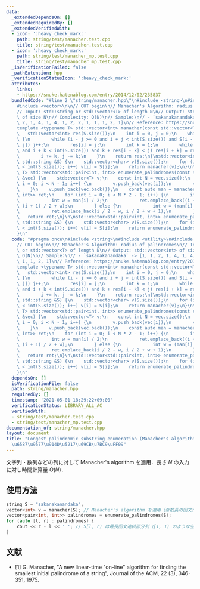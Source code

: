 ```yaml
---
data:
  _extendedDependsOn: []
  _extendedRequiredBy: []
  _extendedVerifiedWith:
  - icon: ':heavy_check_mark:'
    path: string/test/manacher.test.cpp
    title: string/test/manacher.test.cpp
  - icon: ':heavy_check_mark:'
    path: string/test/manacher_mp.test.cpp
    title: string/test/manacher_mp.test.cpp
  _isVerificationFailed: false
  _pathExtension: hpp
  _verificationStatusIcon: ':heavy_check_mark:'
  attributes:
    links:
    - https://snuke.hatenablog.com/entry/2014/12/02/235837
  bundledCode: "#line 2 \"string/manacher.hpp\"\n#include <string>\n#include <utility>\n\
    #include <vector>\n\n// CUT begin\n// Manacher's Algorithm: radius of palindromes\n\
    // Input: std::string or std::vector<T> of length N\n// Output: std::vector<int>\
    \ of size N\n// Complexity: O(N)\n// Sample:\n// - `sakanakanandaka` -> [1, 1,\
    \ 2, 1, 4, 1, 4, 1, 2, 2, 1, 1, 1, 2, 1]\n// Reference: https://snuke.hatenablog.com/entry/2014/12/02/235837\n\
    template <typename T> std::vector<int> manacher(const std::vector<T> &S) {\n \
    \   std::vector<int> res(S.size());\n    int i = 0, j = 0;\n    while (i < int(S.size()))\
    \ {\n        while (i - j >= 0 and i + j < int(S.size()) and S[i - j] == S[i +\
    \ j]) j++;\n        res[i] = j;\n        int k = 1;\n        while (i - k >= 0\
    \ and i + k < int(S.size()) and k + res[i - k] < j) res[i + k] = res[i - k], k++;\n\
    \        i += k, j -= k;\n    }\n    return res;\n}\nstd::vector<int> manacher(const\
    \ std::string &S) {\n    std::vector<char> v(S.size());\n    for (int i = 0; i\
    \ < int(S.size()); i++) v[i] = S[i];\n    return manacher(v);\n}\n\ntemplate <typename\
    \ T> std::vector<std::pair<int, int>> enumerate_palindromes(const std::vector<T>\
    \ &vec) {\n    std::vector<T> v;\n    const int N = vec.size();\n    for (int\
    \ i = 0; i < N - 1; i++) {\n        v.push_back(vec[i]);\n        v.push_back(-1);\n\
    \    }\n    v.push_back(vec.back());\n    const auto man = manacher(v);\n    std::vector<std::pair<int,\
    \ int>> ret;\n    for (int i = 0; i < N * 2 - 1; i++) {\n        if (i & 1) {\n\
    \            int w = man[i] / 2;\n            ret.emplace_back((i + 1) / 2 - w,\
    \ (i + 1) / 2 + w);\n        } else {\n            int w = (man[i] - 1) / 2;\n\
    \            ret.emplace_back(i / 2 - w, i / 2 + w + 1);\n        }\n    }\n \
    \   return ret;\n}\n\nstd::vector<std::pair<int, int>> enumerate_palindromes(const\
    \ std::string &S) {\n    std::vector<char> v(S.size());\n    for (int i = 0; i\
    \ < int(S.size()); i++) v[i] = S[i];\n    return enumerate_palindromes<char>(v);\n\
    }\n"
  code: "#pragma once\n#include <string>\n#include <utility>\n#include <vector>\n\n\
    // CUT begin\n// Manacher's Algorithm: radius of palindromes\n// Input: std::string\
    \ or std::vector<T> of length N\n// Output: std::vector<int> of size N\n// Complexity:\
    \ O(N)\n// Sample:\n// - `sakanakanandaka` -> [1, 1, 2, 1, 4, 1, 4, 1, 2, 2, 1,\
    \ 1, 1, 2, 1]\n// Reference: https://snuke.hatenablog.com/entry/2014/12/02/235837\n\
    template <typename T> std::vector<int> manacher(const std::vector<T> &S) {\n \
    \   std::vector<int> res(S.size());\n    int i = 0, j = 0;\n    while (i < int(S.size()))\
    \ {\n        while (i - j >= 0 and i + j < int(S.size()) and S[i - j] == S[i +\
    \ j]) j++;\n        res[i] = j;\n        int k = 1;\n        while (i - k >= 0\
    \ and i + k < int(S.size()) and k + res[i - k] < j) res[i + k] = res[i - k], k++;\n\
    \        i += k, j -= k;\n    }\n    return res;\n}\nstd::vector<int> manacher(const\
    \ std::string &S) {\n    std::vector<char> v(S.size());\n    for (int i = 0; i\
    \ < int(S.size()); i++) v[i] = S[i];\n    return manacher(v);\n}\n\ntemplate <typename\
    \ T> std::vector<std::pair<int, int>> enumerate_palindromes(const std::vector<T>\
    \ &vec) {\n    std::vector<T> v;\n    const int N = vec.size();\n    for (int\
    \ i = 0; i < N - 1; i++) {\n        v.push_back(vec[i]);\n        v.push_back(-1);\n\
    \    }\n    v.push_back(vec.back());\n    const auto man = manacher(v);\n    std::vector<std::pair<int,\
    \ int>> ret;\n    for (int i = 0; i < N * 2 - 1; i++) {\n        if (i & 1) {\n\
    \            int w = man[i] / 2;\n            ret.emplace_back((i + 1) / 2 - w,\
    \ (i + 1) / 2 + w);\n        } else {\n            int w = (man[i] - 1) / 2;\n\
    \            ret.emplace_back(i / 2 - w, i / 2 + w + 1);\n        }\n    }\n \
    \   return ret;\n}\n\nstd::vector<std::pair<int, int>> enumerate_palindromes(const\
    \ std::string &S) {\n    std::vector<char> v(S.size());\n    for (int i = 0; i\
    \ < int(S.size()); i++) v[i] = S[i];\n    return enumerate_palindromes<char>(v);\n\
    }\n"
  dependsOn: []
  isVerificationFile: false
  path: string/manacher.hpp
  requiredBy: []
  timestamp: '2021-05-01 18:29:22+09:00'
  verificationStatus: LIBRARY_ALL_AC
  verifiedWith:
  - string/test/manacher.test.cpp
  - string/test/manacher_mp.test.cpp
documentation_of: string/manacher.hpp
layout: document
title: "Longest palindromic substring enumeration (Manacher's algorithm) \uFF08\u56DE\
  \u6587\u9577\u914D\u5217\u69CB\u7BC9\uFF09"
---
```


文字列・数列などの列に対して Manacher's algorithm を適用．長さ $N$ の入力に対し時間計算量 $O(N)$．

## 使用方法

```cpp
string S = "sakanakanandaka";
vector<int> v = manacher(S); // Manacher's algorithm を適用（奇数長の回文だけならこれでOK）．
vector<pair<int, int>> palindromes = enumerate_palindromes(S);
for (auto [l, r] : palindromes) {
    cout << r - l << ' '; // S[l, r) は最長回文連続部分列（[1, 1) のような空文字列も含む）．
}
```

## 文献

- [1] G. Manacher, "A new linear-time "on-line" algorithm for finding the smallest initial palindrome of a string", Journal of the ACM, 22 (3), 346-351, 1975.
